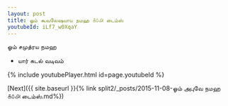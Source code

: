 ```yaml
---
layout: post
title: ஓம் கூவலேஷயாய நமஹ ௧௦௮ டைம்ஸ்
youtubeId: iLf7_w0XqaY
---
```

 
 
 ஓம் சமுத்ரய நமஹ  
 
 -  யார் கடல் வடிவம் 
 
  
 
  
 
 
 
 
 
 


{% include youtubePlayer.html id=page.youtubeId %}
 
[Next]({{ site.baseurl }}{% link  split2/_posts/2015-11-08-ஓம் அபுவே நமஹ ௧௦௮ டைம்ஸ்.md%})
 
